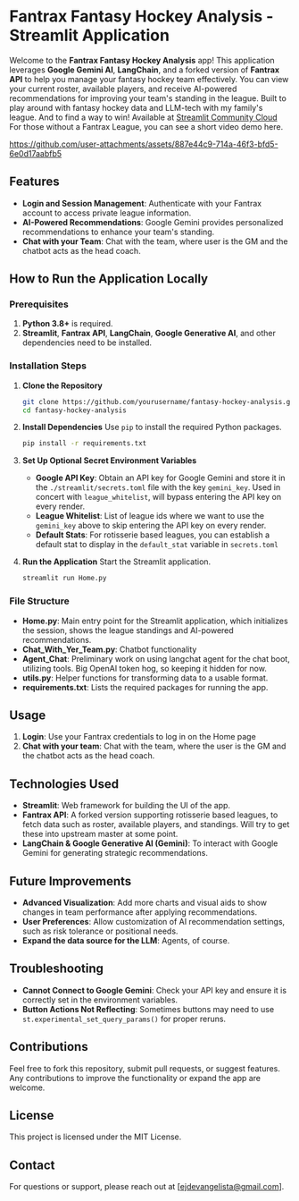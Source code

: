 # Fantrax Fantasy Hockey Analysis - Streamlit Application

Welcome to the **Fantrax Fantasy Hockey Analysis** app! This application leverages **Google Gemini AI**, **LangChain**, and a forked version of **Fantrax API** to help you manage your fantasy hockey team effectively. You can view your current roster, available players, and receive AI-powered recommendations for improving your team's standing in the league. Built to play around with fantasy hockey data and LLM-tech with my family's league. And to find a way to win! Available at [Streamlit Community Cloud](https://fantasy-hockey-llm.streamlit.app/) For those without a Fantrax League, you can see a short video demo here.

https://github.com/user-attachments/assets/887e44c9-714a-46f3-bfd5-6e0d17aabfb5

## Features

- **Login and Session Management**: Authenticate with your Fantrax account to access private league information.
- **AI-Powered Recommendations**: Google Gemini provides personalized recommendations to enhance your team's standing.
- **Chat with your Team**: Chat with the team, where user is the GM and the chatbot acts as the head coach.

## How to Run the Application Locally

### Prerequisites

1. **Python 3.8+** is required.
2. **Streamlit**, **Fantrax API**, **LangChain**, **Google Generative AI**, and other dependencies need to be installed.

### Installation Steps

1. **Clone the Repository**

   ```sh
   git clone https://github.com/yourusername/fantasy-hockey-analysis.git
   cd fantasy-hockey-analysis
   ```

2. **Install Dependencies**
   Use `pip` to install the required Python packages.

   ```sh
   pip install -r requirements.txt
   ```

3. **Set Up Optional Secret Environment Variables**
   - **Google API Key**: Obtain an API key for Google Gemini and store it in the `./streamlit/secrets.toml` file with the key `gemini_key`. Used in concert with `league_whitelist`, will bypass entering the API key on every render.
   - **League Whitelist**: List of league ids where we want to use the `gemini_key` above to skip entering the API key on every render.
   - **Default Stats**: For rotisserie based leagues, you can establish a default stat to display in the `default_stat` variable in `secrets.toml`

4. **Run the Application**
   Start the Streamlit application.

   ```sh
   streamlit run Home.py
   ```

### File Structure

- **Home.py**: Main entry point for the Streamlit application, which initializes the session, shows the league standings and AI-powered recommendations.
- **Chat_With_Yer_Team.py**: Chatbot functionality
- **Agent_Chat**: Preliminary work on using langchat agent for the chat boot, utilizing tools. Big OpenAI token hog, so keeping it hidden for now.
- **utils.py**: Helper functions for transforming data to a usable format.
- **requirements.txt**: Lists the required packages for running the app.

## Usage

1. **Login**: Use your Fantrax credentials to log in on the Home page
2. **Chat with your team**: Chat with the team, where the user is the GM and the chatbot acts as the head coach.

## Technologies Used

- **Streamlit**: Web framework for building the UI of the app.
- **Fantrax API**: A forked version supporting rotisserie based leagues, to fetch data such as roster, available players, and standings. Will try to get these into upstream master at some point.
- **LangChain & Google Generative AI (Gemini)**: To interact with Google Gemini for generating strategic recommendations.

## Future Improvements

- **Advanced Visualization**: Add more charts and visual aids to show changes in team performance after applying recommendations.
- **User Preferences**: Allow customization of AI recommendation settings, such as risk tolerance or positional needs.
- **Expand the data source for the LLM**: Agents, of course.

## Troubleshooting

- **Cannot Connect to Google Gemini**: Check your API key and ensure it is correctly set in the environment variables.
- **Button Actions Not Reflecting**: Sometimes buttons may need to use `st.experimental_set_query_params()` for proper reruns.

## Contributions

Feel free to fork this repository, submit pull requests, or suggest features. Any contributions to improve the functionality or expand the app are welcome.

## License

This project is licensed under the MIT License.

## Contact

For questions or support, please reach out at [ejdevangelista@gmail.com].
